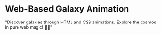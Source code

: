 # Web-Based Galaxy Animation
"Discover galaxies through HTML and CSS animations. Explore the cosmos in pure web magic! 🌌✨"
